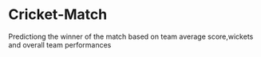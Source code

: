 # Cricket-Match
Predictiong the winner of the match based on  team average score,wickets and overall team performances
